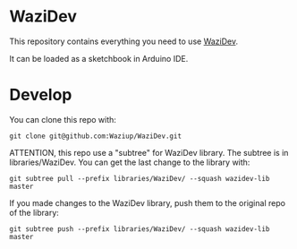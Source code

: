 WaziDev
=======

This repository contains everything you need to use [WaziDev](http://www.waziup.io/documentation/wazidev/).

It can be loaded as a sketchbook in Arduino IDE.

Develop
=======


You can clone this repo with:
```
git clone git@github.com:Waziup/WaziDev.git
```

ATTENTION, this repo use a "subtree" for WaziDev library. The subtree is in libraries/WaziDev.
You can get the last change to the library with:
```
git subtree pull --prefix libraries/WaziDev/ --squash wazidev-lib master
```

If you made changes to the WaziDev library, push them to the original repo of the library:
```
git subtree push --prefix libraries/WaziDev/ --squash wazidev-lib master
```

